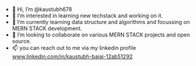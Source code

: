 - 👋 Hi, I’m @kaustubh678
- 👀 I’m interested in learning new techstack and working on it.
- 🌱 I’m currently learning data structure and algorithms and focussing on MERN STACK development.
- 💞️ I’m looking to collaborate on various MERN STACK projects and open source.
- 📫 you can reach out to me via my linkedin profile www.linkedin.com/in/kaustubh-bajaj-12ab51292

<!---
kaustubh678/kaustubh678 is a ✨ special ✨ repository because its `README.md` (this file) appears on your GitHub profile.
You can click the Preview link to take a look at your changes.
--->
